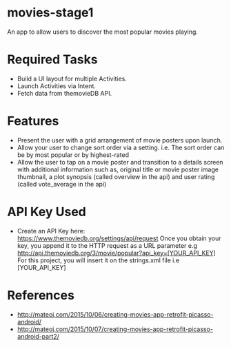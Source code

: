 # movies-stage1
An app to allow users to discover the most popular movies playing.

# Required Tasks

* Build a UI layout for multiple Activities.
* Launch Activities via Intent.
* Fetch data from themovieDB API.

# Features

* Present the user with a grid arrangement of movie posters upon launch.
* Allow your user to change sort order via a setting. i.e. The sort order can be by most popular or by highest-rated
* Allow the user to tap on a movie poster and transition to a details screen with additional information such as,
 original title or movie poster image thumbnail, a plot synopsis (called overview in the api) and user rating (called vote_average in the api)

# API Key Used
* Create an API Key here: https://www.themoviedb.org/settings/api/request
Once you obtain your key, you append it to the HTTP request as a URL parameter e.g
http://api.themoviedb.org/3/movie/popular?api_key=[YOUR_API_KEY]
For this project, you will insert it on the strings.xml file i.e
<string name="movie_api_key">[YOUR_API_KEY]</string>


# References
* http://mateoj.com/2015/10/06/creating-movies-app-retrofit-picasso-android/
* http://mateoj.com/2015/10/07/creating-movies-app-retrofit-picasso-android-part2/
